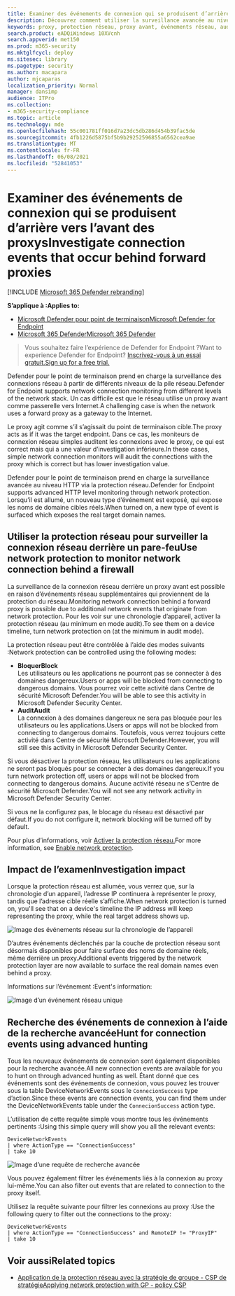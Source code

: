 ```yaml
---
title: Examiner des événements de connexion qui se produisent d’arrière vers l’avant des proxys
description: Découvrez comment utiliser la surveillance avancée au niveau HTTP par le biais de la protection réseau dans Microsoft Defender pour point de terminaison, qui surfaces une cible réelle, au lieu d’un proxy.
keywords: proxy, protection réseau, proxy avant, événements réseau, audit, bloc, noms de domaine, domaine
search.product: eADQiWindows 10XVcnh
search.appverid: met150
ms.prod: m365-security
ms.mktglfcycl: deploy
ms.sitesec: library
ms.pagetype: security
ms.author: macapara
author: mjcaparas
localization_priority: Normal
manager: dansimp
audience: ITPro
ms.collection:
- m365-security-compliance
ms.topic: article
ms.technology: mde
ms.openlocfilehash: 55c001781ff016d7a23dc5db286d454b39fac5de
ms.sourcegitcommit: 4fb1226d5875bf5b9b29252596855a6562cea9ae
ms.translationtype: MT
ms.contentlocale: fr-FR
ms.lasthandoff: 06/08/2021
ms.locfileid: "52841053"
---
```

# <a name="investigate-connection-events-that-occur-behind-forward-proxies"></a><span data-ttu-id="37f9a-104">Examiner des événements de connexion qui se produisent d’arrière vers l’avant des proxys</span><span class="sxs-lookup"><span data-stu-id="37f9a-104">Investigate connection events that occur behind forward proxies</span></span>

[!INCLUDE [Microsoft 365 Defender rebranding](../../includes/microsoft-defender.md)]

<span data-ttu-id="37f9a-105">**S’applique à :**</span><span class="sxs-lookup"><span data-stu-id="37f9a-105">**Applies to:**</span></span>
- [<span data-ttu-id="37f9a-106">Microsoft Defender pour point de terminaison</span><span class="sxs-lookup"><span data-stu-id="37f9a-106">Microsoft Defender for Endpoint</span></span>](https://go.microsoft.com/fwlink/p/?linkid=2154037)
- [<span data-ttu-id="37f9a-107">Microsoft 365 Defender</span><span class="sxs-lookup"><span data-stu-id="37f9a-107">Microsoft 365 Defender</span></span>](https://go.microsoft.com/fwlink/?linkid=2118804)

> <span data-ttu-id="37f9a-108">Vous souhaitez faire l’expérience de Defender for Endpoint ?</span><span class="sxs-lookup"><span data-stu-id="37f9a-108">Want to experience Defender for Endpoint?</span></span> [<span data-ttu-id="37f9a-109">Inscrivez-vous à un essai gratuit.</span><span class="sxs-lookup"><span data-stu-id="37f9a-109">Sign up for a free trial.</span></span>](https://www.microsoft.com/microsoft-365/windows/microsoft-defender-atp?ocid=docs-wdatp-investigatemachines-abovefoldlink)

<span data-ttu-id="37f9a-110">Defender pour le point de terminaison prend en charge la surveillance des connexions réseau à partir de différents niveaux de la pile réseau.</span><span class="sxs-lookup"><span data-stu-id="37f9a-110">Defender for Endpoint supports network connection monitoring from different levels of the network stack.</span></span> <span data-ttu-id="37f9a-111">Un cas difficile est que le réseau utilise un proxy avant comme passerelle vers Internet.</span><span class="sxs-lookup"><span data-stu-id="37f9a-111">A challenging case is when the network uses a forward proxy as a gateway to the Internet.</span></span>

<span data-ttu-id="37f9a-112">Le proxy agit comme s’il s’agissait du point de terminaison cible.</span><span class="sxs-lookup"><span data-stu-id="37f9a-112">The proxy acts as if it was the target endpoint.</span></span>  <span data-ttu-id="37f9a-113">Dans ce cas, les moniteurs de connexion réseau simples auditent les connexions avec le proxy, ce qui est correct mais qui a une valeur d’investigation inférieure.</span><span class="sxs-lookup"><span data-stu-id="37f9a-113">In these cases, simple network connection monitors will audit the connections with the proxy which is correct but has lower investigation value.</span></span> 

<span data-ttu-id="37f9a-114">Defender pour le point de terminaison prend en charge la surveillance avancée au niveau HTTP via la protection réseau.</span><span class="sxs-lookup"><span data-stu-id="37f9a-114">Defender for Endpoint supports advanced HTTP level monitoring through network protection.</span></span> <span data-ttu-id="37f9a-115">Lorsqu’il est allumé, un nouveau type d’événement est exposé, qui expose les noms de domaine cibles réels.</span><span class="sxs-lookup"><span data-stu-id="37f9a-115">When turned on, a new type of event is surfaced which exposes the real target domain names.</span></span>

## <a name="use-network-protection-to-monitor-network-connection-behind-a-firewall"></a><span data-ttu-id="37f9a-116">Utiliser la protection réseau pour surveiller la connexion réseau derrière un pare-feu</span><span class="sxs-lookup"><span data-stu-id="37f9a-116">Use network protection to monitor network connection behind a firewall</span></span>
<span data-ttu-id="37f9a-117">La surveillance de la connexion réseau derrière un proxy avant est possible en raison d’événements réseau supplémentaires qui proviennent de la protection du réseau.</span><span class="sxs-lookup"><span data-stu-id="37f9a-117">Monitoring network connection behind a forward proxy is possible due to additional network events that originate from network protection.</span></span> <span data-ttu-id="37f9a-118">Pour les voir sur une chronologie d’appareil, activer la protection réseau (au minimum en mode audit).</span><span class="sxs-lookup"><span data-stu-id="37f9a-118">To see them on a device timeline, turn network protection on (at the minimum in audit mode).</span></span> 

<span data-ttu-id="37f9a-119">La protection réseau peut être contrôlée à l’aide des modes suivants :</span><span class="sxs-lookup"><span data-stu-id="37f9a-119">Network protection can be controlled using the following modes:</span></span>

- <span data-ttu-id="37f9a-120">**Bloquer**</span><span class="sxs-lookup"><span data-stu-id="37f9a-120">**Block**</span></span> <br> <span data-ttu-id="37f9a-121">Les utilisateurs ou les applications ne pourront pas se connecter à des domaines dangereux.</span><span class="sxs-lookup"><span data-stu-id="37f9a-121">Users or apps will be blocked from connecting to dangerous domains.</span></span> <span data-ttu-id="37f9a-122">Vous pourrez voir cette activité dans Centre de sécurité Microsoft Defender.</span><span class="sxs-lookup"><span data-stu-id="37f9a-122">You will be able to see this activity in Microsoft Defender Security Center.</span></span>
- <span data-ttu-id="37f9a-123">**Audit**</span><span class="sxs-lookup"><span data-stu-id="37f9a-123">**Audit**</span></span> <br> <span data-ttu-id="37f9a-124">La connexion à des domaines dangereux ne sera pas bloquée pour les utilisateurs ou les applications.</span><span class="sxs-lookup"><span data-stu-id="37f9a-124">Users or apps will not be blocked from connecting to dangerous domains.</span></span> <span data-ttu-id="37f9a-125">Toutefois, vous verrez toujours cette activité dans Centre de sécurité Microsoft Defender.</span><span class="sxs-lookup"><span data-stu-id="37f9a-125">However, you will still see this activity in Microsoft Defender Security Center.</span></span>


<span data-ttu-id="37f9a-126">Si vous désactiver la protection réseau, les utilisateurs ou les applications ne seront pas bloqués pour se connecter à des domaines dangereux.</span><span class="sxs-lookup"><span data-stu-id="37f9a-126">If you turn network protection off, users or apps will not be blocked from connecting to dangerous domains.</span></span> <span data-ttu-id="37f9a-127">Aucune activité réseau ne s’Centre de sécurité Microsoft Defender.</span><span class="sxs-lookup"><span data-stu-id="37f9a-127">You will not see any network activity in Microsoft Defender Security Center.</span></span>

<span data-ttu-id="37f9a-128">Si vous ne la configurez pas, le blocage du réseau est désactivé par défaut.</span><span class="sxs-lookup"><span data-stu-id="37f9a-128">If you do not configure it, network blocking will be turned off by default.</span></span>

<span data-ttu-id="37f9a-129">Pour plus d’informations, voir [Activer la protection réseau.](enable-network-protection.md)</span><span class="sxs-lookup"><span data-stu-id="37f9a-129">For more information, see [Enable network protection](enable-network-protection.md).</span></span>

## <a name="investigation-impact"></a><span data-ttu-id="37f9a-130">Impact de l’examen</span><span class="sxs-lookup"><span data-stu-id="37f9a-130">Investigation impact</span></span>
<span data-ttu-id="37f9a-131">Lorsque la protection réseau est allumée, vous verrez que, sur la chronologie d’un appareil, l’adresse IP continuera à représenter le proxy, tandis que l’adresse cible réelle s’affiche.</span><span class="sxs-lookup"><span data-stu-id="37f9a-131">When network protection is turned on, you'll see that on a device's timeline the IP address will keep representing the proxy, while the real target address shows up.</span></span>

![Image des événements réseau sur la chronologie de l’appareil](images/atp-proxy-investigation.png)

<span data-ttu-id="37f9a-133">D’autres événements déclenchés par la couche de protection réseau sont désormais disponibles pour faire surface des noms de domaine réels, même derrière un proxy.</span><span class="sxs-lookup"><span data-stu-id="37f9a-133">Additional events triggered by the network protection layer are now available to surface the real domain names even behind a proxy.</span></span>

<span data-ttu-id="37f9a-134">Informations sur l’événement :</span><span class="sxs-lookup"><span data-stu-id="37f9a-134">Event's information:</span></span>

![Image d’un événement réseau unique](images/atp-proxy-investigation-event.png)



## <a name="hunt-for-connection-events-using-advanced-hunting"></a><span data-ttu-id="37f9a-136">Recherche des événements de connexion à l’aide de la recherche avancée</span><span class="sxs-lookup"><span data-stu-id="37f9a-136">Hunt for connection events using advanced hunting</span></span> 
<span data-ttu-id="37f9a-137">Tous les nouveaux événements de connexion sont également disponibles pour la recherche avancée.</span><span class="sxs-lookup"><span data-stu-id="37f9a-137">All new connection events are available for you to hunt on through advanced hunting as well.</span></span> <span data-ttu-id="37f9a-138">Étant donné que ces événements sont des événements de connexion, vous pouvez les trouver sous la table DeviceNetworkEvents sous le `ConnecionSuccess` type d’action.</span><span class="sxs-lookup"><span data-stu-id="37f9a-138">Since these events are connection events, you can find them under the DeviceNetworkEvents table under the `ConnecionSuccess` action type.</span></span>

<span data-ttu-id="37f9a-139">L’utilisation de cette requête simple vous montre tous les événements pertinents :</span><span class="sxs-lookup"><span data-stu-id="37f9a-139">Using this simple query will show you all the relevant events:</span></span>

```
DeviceNetworkEvents
| where ActionType == "ConnectionSuccess" 
| take 10
```

![Image d’une requête de recherche avancée](images/atp-proxy-investigation-ah.png)

<span data-ttu-id="37f9a-141">Vous pouvez également filtrer les événements liés à la connexion au proxy lui-même.</span><span class="sxs-lookup"><span data-stu-id="37f9a-141">You can also filter out  events that are related to connection to the proxy itself.</span></span> 

<span data-ttu-id="37f9a-142">Utilisez la requête suivante pour filtrer les connexions au proxy :</span><span class="sxs-lookup"><span data-stu-id="37f9a-142">Use the following query to filter out the connections to the proxy:</span></span>

```
DeviceNetworkEvents
| where ActionType == "ConnectionSuccess" and RemoteIP != "ProxyIP"  
| take 10
```



## <a name="related-topics"></a><span data-ttu-id="37f9a-143">Voir aussi</span><span class="sxs-lookup"><span data-stu-id="37f9a-143">Related topics</span></span>
- [<span data-ttu-id="37f9a-144">Application de la protection réseau avec la stratégie de groupe - CSP de stratégie</span><span class="sxs-lookup"><span data-stu-id="37f9a-144">Applying network protection with GP - policy CSP</span></span>](/windows/client-management/mdm/policy-csp-defender#defender-enablenetworkprotection)
